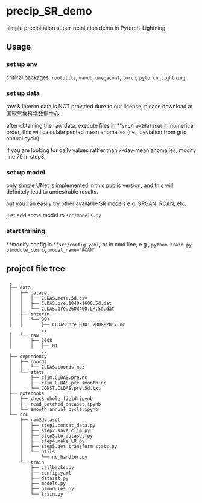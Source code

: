 # precip_SR_demo

simple precipitation super-resolution demo in Pytorch-Lightning

## Usage

### set up env

critical packages: `rootutils`, `wandb`, `omegaconf`, `torch`, `pytorch_lightning`

### set up data

raw & interim data is NOT provided dure to our license, please download at [国家气象科学数据中心](https://data.cma.cn/data/detail/dataCode/NAFP_CLDAS2.0_NRT.html).

after obtaining the raw data, execute files in **`src/raw2dataset` in numerical order, this will calculate pentad mean anomalies (i.e., deviation from grid annual cycle).

if you are looking for daily values rather than x-day-mean anomalies, modify line 79 in step3.

### set up model

only simple UNet is implemented in this public version, and this will definitely lead to undesirable results.

but you can easily try other available SR models e.g. SRGAN, [RCAN](https://github.com/yjn870/RCAN-pytorch), etc.

just add some model to `src/models.py`

### start training

**modify config in **`src/config.yaml`, or in cmd line, e.g., `python train.py plmodule_config.model_name='RCAN'`

## project file tree

```
 .
 ├── data
 │   ├── dataset
 │   │   ├── CLDAS.meta.5d.csv
 │   │   ├── CLDAS.pre.1040x1600.5d.dat
 │   │   └── CLDAS.pre.260x400.LR.5d.dat
 │   ├── interim
 │   │   └── DOY
 │   │       ├── CLDAS_pre_0101_2008-2017.nc
            ...
 │   └── raw
 │       ├── 2008
 │       │   ├── 01
            ...
 ├── dependency
 │   ├── coords
 │   │   └── CLDAS.coords.npz
 │   └── stats
 │       ├── clim.CLDAS.pre.nc
 │       ├── clim.CLDAS.pre.smooth.nc
 │       └── CONST.CLDAS.pre.5d.txt
 ├── notebooks
 │   ├── check_whole_field.ipynb
 │   ├── read_patched_dataset.ipynb
 │   └── smooth_annual_cycle.ipynb
 └── src
     ├── raw2dataset
     │   ├── step1.concat_data.py
     │   ├── step2.save_clim.py
     │   ├── step3.to_dataset.py
     │   ├── step4.make_LR.py
     │   ├── step5.get_transform_stats.py
     │   └── utils
     │       └── nc_handler.py
     └── train
         ├── callbacks.py
         ├── config.yaml
         ├── dataset.py
         ├── models.py
         ├── plmodules.py
         └── train.py
```

